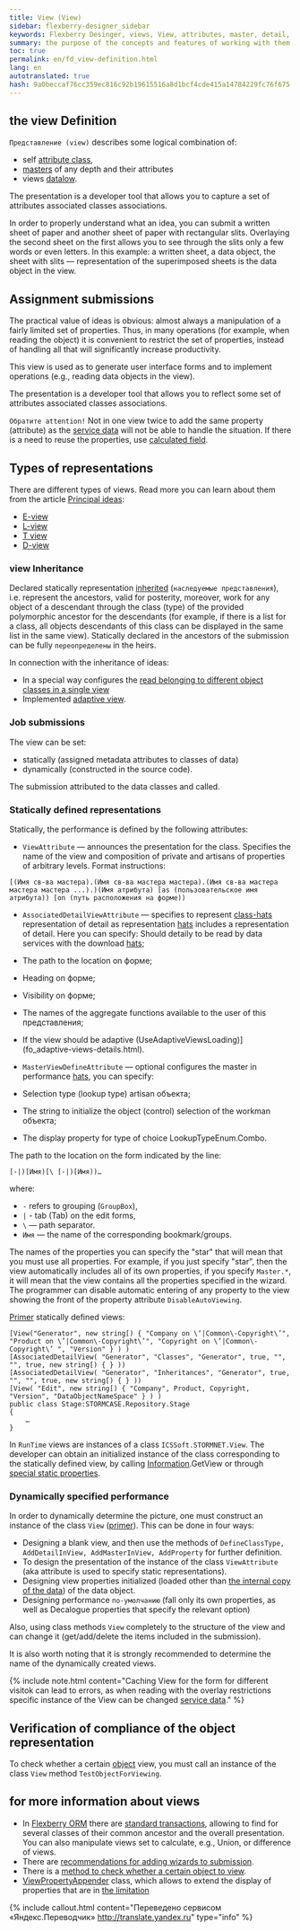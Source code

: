 ```yaml
--- 
title: View (View) 
sidebar: flexberry-designer_sidebar 
keywords: Flexberry Desinger, views, View, attributes, master, detail, inheritance, example 
summary: the purpose of the concepts and features of working with them 
toc: true 
permalink: en/fd_view-definition.html 
lang: en 
autotranslated: true 
hash: 9a0beccaf76cc359ec816c92b19615516a8d1bcf4cde415a14784229fc76f675 
--- 
```


## the view Definition 

`Представление (view)` describes some logical combination of: 
* self [attribute class](fo_attributes-class-data.html), 
* [masters](fd_key-concepts.html) of any depth and their attributes 
* views [datalow](fd_key-concepts.html). 

The presentation is a developer tool that allows you to capture a set of attributes associated classes associations. 

In order to properly understand what an idea, you can submit a written sheet of paper and another sheet of paper with rectangular slits. Overlaying the second sheet on the first allows you to see through the slits only a few words or even letters. In this example: a written sheet, a data object, the sheet with slits — representation of the superimposed sheets is the data object in the view. 

## Assignment submissions 

The practical value of ideas is obvious: almost always a manipulation of a fairly limited set of properties. Thus, in many operations (for example, when reading the object) it is convenient to restrict the set of properties, instead of handling all that will significantly increase productivity. 

This view is used as to generate user interface forms and to implement operations (e.g., reading data objects in the view). 

The presentation is a developer tool that allows you to reflect some set of attributes associated classes associations. 

`Обратите attention!` Not in one view twice to add the same property (attribute) as the [service data](fo_data-service.html) will not be able to handle the situation. If there is a need to reuse the properties, use [calculated field](fo_not-stored-attributes.html). 

## Types of representations 

There are different types of views. Read more you can learn about them from the article [Principal ideas](fd_View-types.html): 

* [E-view](fd_e-view.html) 
* [L-view](fd_l-view.html) 
* [T view](fd_t-view.html) 
* [D-view](fd_d-view.html) 

### view Inheritance 

Declared statically representation [inherited](fd_inheritance.html) (`наследуемые представления`), i.e. represent the ancestors, valid for posterity, moreover, work for any object of a descendant through the class (type) of the provided polymorphic ancestor for the descendants (for example, if there is a list for a class, all objects descendants of this class can be displayed in the same list in the same view). Statically declared in the ancestors of the submission can be fully `переопределены` in the heirs. 

In connection with the inheritance of ideas: 
* In a special way configures the [read belonging to different object classes in a single view](fo_reading-several-types-objects.html) 
* Implemented [adaptive view](fo_adaptive-views-details.html). 

### Job submissions 

The view can be set: 
* statically (assigned metadata attributes to classes of data) 
* dynamically (constructed in the source code). 

The submission attributed to the data classes and called. 

### Statically defined representations 

Statically, the performance is defined by the following attributes: 

* `ViewAttribute` — announces the presentation for the class. Specifies the name of the view and composition of private and artisans of properties of arbitrary levels. Format instructions: 

```
[(Имя св-ва мастера).(Имя св-ва мастера мастера).(Имя св-ва мастера мастера мастера ...).)(Имя атрибута) [as (пользовательское имя атрибута)) [on (путь расположения на форме))
``` 

* `AssociatedDetailViewAttribute` — specifies to represent [class-hats](fd_key-concepts.html) representation of detail as representation [hats](fd_key-concepts.html) includes a representation of detail. Here you can specify: 
Should detaily to be read by data services with the download [hats](fd_key-concepts.html); 
* The path to the location on форме; 
* Heading on форме; 
* Visibility on форме; 
* The names of the aggregate functions available to the user of this представления; 
* If the view should be adaptive (UseAdaptiveViewsLoading)](fo_adaptive-views-details.html). 

* `MasterViewDefineAttribute` — optional configures the master in performance [hats](fd_key-concepts.html), you can specify: 
* Selection type (lookup type) artisan объекта; 
* The string to initialize the object (control) selection of the workman объекта; 
* The display property for type of choice LookupTypeEnum.Combo. 

The path to the location on the form indicated by the line: 

```
[-|)[Имя)[\ [-|)[Имя))…
``` 

where: 
* `-` refers to grouping (`GroupBox`), 
* `|` - tab (Tab) on the edit forms, 
* `\` — path separator. 
* `Имя` — the name of the corresponding bookmark/groups. 

The names of the properties you can specify the "star" that will mean that you must use all properties. For example, if you just specify "star", then the view automatically includes all of its own properties, if you specify `Master.*`, it will mean that the view contains all the properties specified in the wizard. The programmer can disable automatic entering of any property to the view showing the front of the property attribute `DisableAutoViewing`. 

[Primer](https://github.com/Flexberry/FlexberryORM-DemoApp/blob/master/FlexberryORM/CDLIB/Objects/CDDA.cs) statically defined views: 

```
[View("Generator", new string[) { "Company on \‘|Common\-Copyright\’", "Product on \’|Common\-Copyright\’", "Copyright on \’|Common\-Copyright\’ ", "Version" } ) )
[AssociatedDetailView( "Generator", "Classes", "Generator", true, "", "", true, new string[) { } )) 
[AssociatedDetailView( "Generator", "Inheritances", "Generator", true, "", "", true, new string[) { } )) 
[View( "Edit", new string[) { "Company", Product, Copyright, "Version", "DataObjectNameSpace" } ) )
public class Stage:STORMCASE.Repository.Stage
{
	…
}
``` 

In `RunTime` views are instances of a class `ICSSoft.STORMNET.View`. The developer can obtain an initialized instance of the class corresponding to the statically defined view, by calling [Information](fo_methods-class-information.html).GetView or through [special static properties](fo_static-view-accessors.html). 

### Dynamically specified performance 

In order to dynamically determine the picture, one must construct an instance of the class `View` ([primer](https://github.com/Flexberry/FlexberryORM-DemoApp/blob/master/FlexberryORM/CDLIB/CDADMTEST/Form1.cs|)). This can be done in four ways: 
* Designing a blank view, and then use the methods of `DefineClassType, AddDetailInView, AddMasterInView, AddProperty` for further definition. 
* To design the presentation of the instance of the class `ViewAttribute` (aka attribute is used to specify static representations). 
* Designing view properties initialized (loaded other than [the internal copy of the data](fo_data-object-copy.html)) of the data object. 
* Designing performance `по-умолчанию` (fall only its own properties, as well as Decalogue properties that specify the relevant option) 

Also, using class methods `View` completely to the structure of the view and can change it (get/add/delete the items included in the submission). 

It is also worth noting that it is strongly recommended to determine the name of the dynamically created views. 

{% include note.html content="Caching View for the form for different visitok can lead to errors, as when reading with the overlay restrictions specific instance of the View can be changed [service data](fo_data-service.html)." %} 

## Verification of compliance of the object representation 

To check whether a certain [object](fo_data-object.html) view, you must call an instance of the class `View` method `TestObjectForViewing`. 

## for more information about views 

* In [Flexberry ORM](fo_flexberry-orm.html) there are [standard transactions](fo_view-operations.html), allowing to find for several classes of their common ancestor and the overall presentation. You can also manipulate views set to calculate, e.g., Union, or difference of views. 
* There are [recommendations for adding wizards to submission](fd_masters-view.html). 
* There is a [method to check whether a certain object to view](fo_test-object-for-viewing.html). 
* [ViewPropertyAppender](fo_view-property-appender.html) class, which allows to extend the display of properties that are in [the limitation](fo_limit-function.html) 



{% include callout.html content="Переведено сервисом «Яндекс.Переводчик» <http://translate.yandex.ru>" type="info" %}